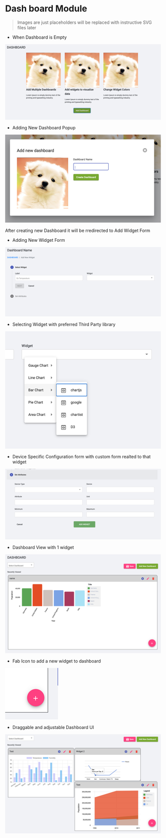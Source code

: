 # Dash board Module

> Images are just placeholders will be replaced with instructive SVG files later

* When Dashboard is Empty

![](.Documentation_images/e3e449f4.png)

* Adding New Dashboard Popup 

![](.Documentation_images/0baeb9c4.png)

After creating new Dashboard it will be rredirected to Add Widget Form

* Adding New Widget Form

![](.Documentation_images/b53c77ec.png)


* Selecting Widget with preferred Third Party library

![](.Documentation_images/cde405e7.png)

* Device Specific Configuration form with custom form realted to that widget

![](.Documentation_images/352c3773.png)

* Dashboard View with 1 widget

![](.Documentation_images/b4cbc631.png)

* Fab Icon to add a new widget to dashboard

![](.Documentation_images/3cccdb5a.png)

* Draggable and adjustable Dashboard UI

![](.Documentation_images/ebe7170f.png)

